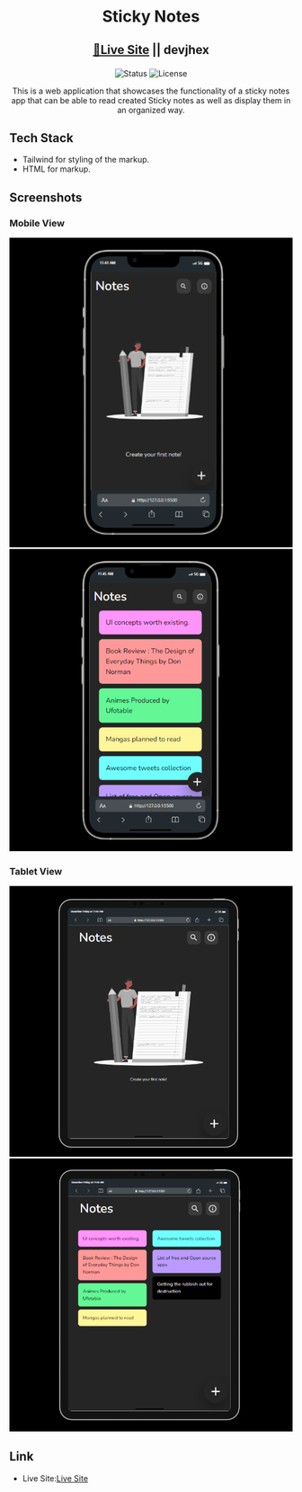 <h1 align="center">
Sticky Notes</h1>


<div align="center">

<h2>

[🚀Live Site](https://devjhex-sticky-notes.netlify.app) || devjhex

</h2>
</div>

<!-- Badges -->
<div align="center">
    <img src="https://img.shields.io/badge/Status-Completed-success?style=flat" alt="Status"/>

<!-- License -->
<img src="https://img.shields.io/badge/License-MIT-blue?style=flat" alt="License" />

</div>
<p align="center">
This is a web application that showcases the functionality of a sticky notes app that can be able to read created Sticky notes as well as display them in an organized way.
</p>

## Tech Stack
- Tailwind for styling of the markup.
- HTML for markup.

## Screenshots
### Mobile View
![](screenshots/mobileIndex.png)
![](screenshots/mobileNotes.png)

### Tablet View
![](screenshots/tabletIndex.png)
![](screenshots/tabletNotes.png)


## Link
 - Live Site:[Live Site](https://devjhex-sticky-notes.netlify.app) 